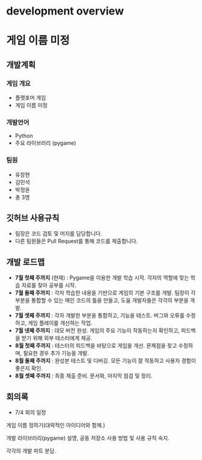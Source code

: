 # development overview

# 게임 이름 미정

## 개발계획

### 게임 개요

- 플랫포머 게임
- 게임 이름 미정

### 개발언어

- Python
- 주요 라이브러리 (pygame)

### 팀원

- 유창현
- 김민석
- 박정윤
- 총 3명

## 깃허브 사용규칙

- 팀장은 코드 검토 및 머지를 담당합니다.
- 다른 팀원들은 Pull Request를 통해 코드를 제출합니다.

## 개발 로드맵

- **7월 첫째 주까지** (현재) : Pygame을 이용한 개발 학습 시작. 각자의 역할에 맞는 학습 자료를 찾아 공부를 시작.
- **7월 둘째 주까지** : 각자 학습한 내용을 기반으로 게임의 기본 구조를 개발. 팀장이 각 부분을 통합할 수 있는 메인 코드의 틀을 만들고, 도움 개발자들은 각각의 부분을 개발.
- **7월 셋째 주까지** : 각자 개발한 부분을 통합하고, 기능을 테스트. 버그와 오류를 수정하고, 게임 플레이를 개선하는 작업.
- **7월 넷째 주까지** : 데모 버전 완성. 게임의 주요 기능이 작동하는지 확인하고, 피드백을 받기 위해 외부 테스터에게 제공.
- **8월 첫째 주까지** : 테스터의 피드백을 바탕으로 게임을 개선. 문제점을 찾고 수정하며, 필요한 경우 추가 기능을 개발.
- **8월 둘째 주까지** : 완성본 테스트 및 디버깅. 모든 기능이 잘 작동하고 사용자 경험이 좋은지 확인.
- **8월 셋째 주까지** : 최종 제출 준비. 문서화, 마지막 점검 및 정리.

## 회의록

- 7/4 회의 일정

게임 이름 정하기(대략적인 아이디어와 함께.)

개발 라이브러리(pygame) 설명, 공동 저장소 사용 방법 및 사용 규칙 숙지.

각각의 개발 파트 분담.
